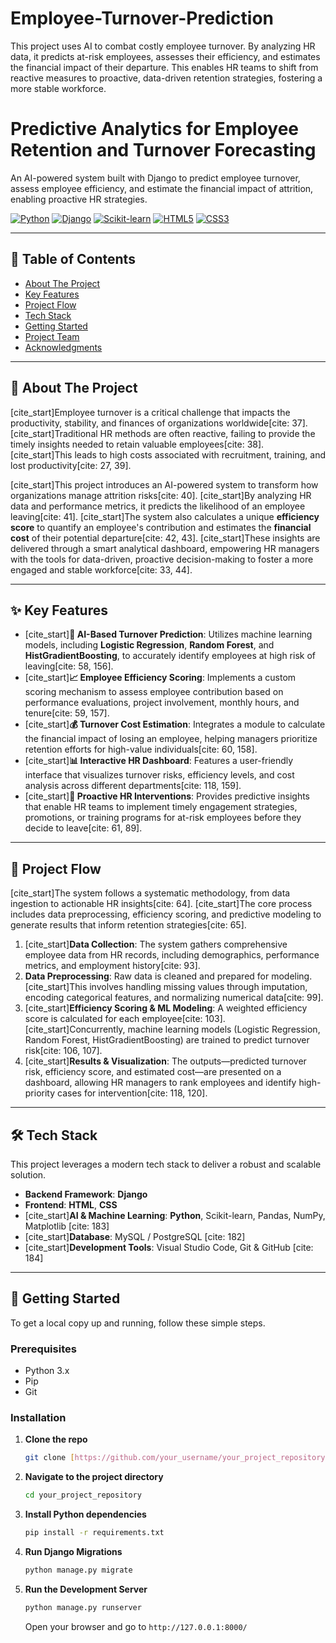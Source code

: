 # Employee-Turnover-Prediction
This project uses AI to combat costly employee turnover. By analyzing HR data, it predicts at-risk employees, assesses their efficiency, and estimates the financial impact of their departure. This enables HR teams to shift from reactive measures to proactive, data-driven retention strategies, fostering a more stable workforce.

# Predictive Analytics for Employee Retention and Turnover Forecasting

An AI-powered system built with Django to predict employee turnover, assess employee efficiency, and estimate the financial impact of attrition, enabling proactive HR strategies.

[![Python](https://img.shields.io/badge/Python-3776AB?style=for-the-badge&logo=python&logoColor=white)]()
[![Django](https://img.shields.io/badge/Django-092E20?style=for-the-badge&logo=django&logoColor=white)]()
[![Scikit-learn](https://img.shields.io/badge/scikit--learn-%23F7931E.svg?style=for-the-badge&logo=scikit-learn&logoColor=white)]()
[![HTML5](https://img.shields.io/badge/HTML5-E34F26?style=for-the-badge&logo=html5&logoColor=white)]()
[![CSS3](https://img.shields.io/badge/CSS3-1572B6?style=for-the-badge&logo=css3&logoColor=white)]()

---

## 📖 Table of Contents
* [About The Project](#about-the-project)
* [Key Features](#key-features)
* [Project Flow](#project-flow)
* [Tech Stack](#tech-stack)
* [Getting Started](#getting-started)
* [Project Team](#project-team)
* [Acknowledgments](#acknowledgments)

---

## 🎯 About The Project

[cite_start]Employee turnover is a critical challenge that impacts the productivity, stability, and finances of organizations worldwide[cite: 37]. [cite_start]Traditional HR methods are often reactive, failing to provide the timely insights needed to retain valuable employees[cite: 38]. [cite_start]This leads to high costs associated with recruitment, training, and lost productivity[cite: 27, 39].

[cite_start]This project introduces an AI-powered system to transform how organizations manage attrition risks[cite: 40]. [cite_start]By analyzing HR data and performance metrics, it predicts the likelihood of an employee leaving[cite: 41]. [cite_start]The system also calculates a unique **efficiency score** to quantify an employee's contribution and estimates the **financial cost** of their potential departure[cite: 42, 43]. [cite_start]These insights are delivered through a smart analytical dashboard, empowering HR managers with the tools for data-driven, proactive decision-making to foster a more engaged and stable workforce[cite: 33, 44].

---

## ✨ Key Features

* [cite_start]**🤖 AI-Based Turnover Prediction**: Utilizes machine learning models, including **Logistic Regression**, **Random Forest**, and **HistGradientBoosting**, to accurately identify employees at high risk of leaving[cite: 58, 156].
* [cite_start]**📈 Employee Efficiency Scoring**: Implements a custom scoring mechanism to assess employee contribution based on performance evaluations, project involvement, monthly hours, and tenure[cite: 59, 157].
* [cite_start]**💰 Turnover Cost Estimation**: Integrates a module to calculate the financial impact of losing an employee, helping managers prioritize retention efforts for high-value individuals[cite: 60, 158].
* [cite_start]**📊 Interactive HR Dashboard**: Features a user-friendly interface that visualizes turnover risks, efficiency levels, and cost analysis across different departments[cite: 118, 159].
* [cite_start]**🚀 Proactive HR Interventions**: Provides predictive insights that enable HR teams to implement timely engagement strategies, promotions, or training programs for at-risk employees before they decide to leave[cite: 61, 89].

---

## 🌊 Project Flow

[cite_start]The system follows a systematic methodology, from data ingestion to actionable HR insights[cite: 64]. [cite_start]The core process includes data preprocessing, efficiency scoring, and predictive modeling to generate results that inform retention strategies[cite: 65].



1.  [cite_start]**Data Collection**: The system gathers comprehensive employee data from HR records, including demographics, performance metrics, and employment history[cite: 93].
2.  **Data Preprocessing**: Raw data is cleaned and prepared for modeling. [cite_start]This involves handling missing values through imputation, encoding categorical features, and normalizing numerical data[cite: 99].
3.  [cite_start]**Efficiency Scoring & ML Modeling**: A weighted efficiency score is calculated for each employee[cite: 103]. [cite_start]Concurrently, machine learning models (Logistic Regression, Random Forest, HistGradientBoosting) are trained to predict turnover risk[cite: 106, 107].
4.  [cite_start]**Results & Visualization**: The outputs—predicted turnover risk, efficiency score, and estimated cost—are presented on a dashboard, allowing HR managers to rank employees and identify high-priority cases for intervention[cite: 118, 120].

---

## 🛠️ Tech Stack

This project leverages a modern tech stack to deliver a robust and scalable solution.

* **Backend Framework**: **Django**
* **Frontend**: **HTML**, **CSS**
* [cite_start]**AI & Machine Learning**: **Python**, Scikit-learn, Pandas, NumPy, Matplotlib [cite: 183]
* [cite_start]**Database**: MySQL / PostgreSQL [cite: 182]
* [cite_start]**Development Tools**: Visual Studio Code, Git & GitHub [cite: 184]

---

## 🚀 Getting Started

To get a local copy up and running, follow these simple steps.

### Prerequisites

* Python 3.x
* Pip
* Git

### Installation

1.  **Clone the repo**
    ```sh
    git clone [https://github.com/your_username/your_project_repository.git](https://github.com/your_username/your_project_repository.git)
    ```
2.  **Navigate to the project directory**
    ```sh
    cd your_project_repository
    ```
3.  **Install Python dependencies**
    ```sh
    pip install -r requirements.txt
    ```
4.  **Run Django Migrations**
    ```sh
    python manage.py migrate
    ```
5.  **Run the Development Server**
    ```sh
    python manage.py runserver
    ```
    Open your browser and go to `http://127.0.0.1:8000/`

